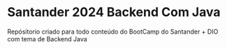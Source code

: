# Santander 2024 Backend Com Java
Repósitorio criado para todo conteúdo do BootCamp do Santander + DIO com tema de Backend Java



